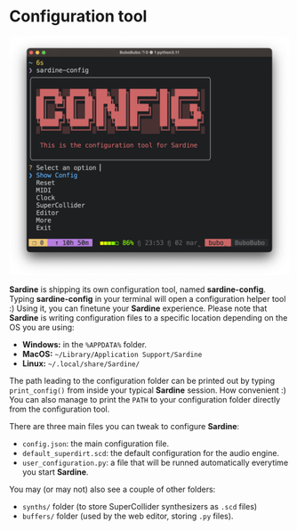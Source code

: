 # Configuration tool

![img](sardine_config.png)

**Sardine** is shipping its own configuration tool, named **sardine-config**. 
Typing **sardine-config** in your terminal will open a configuration helper tool :) 
Using it, you can finetune your **Sardine** experience. 
Please note that **Sardine** is writing configuration files to a specific location depending 
on the OS you are using:

-   **Windows:** in the `%APPDATA%` folder.
-   **MacOS:** `~/Library/Application Support/Sardine`
-   **Linux:** `~/.local/share/Sardine/`

The path leading to the configuration folder can be printed out by typing 
`print_config()` from inside your typical **Sardine** session. 
How convenient :) You can also manage to print the `PATH` to your configuration
folder directly from the configuration tool.

There are three main files you can tweak to configure **Sardine**:

-   `config.json`: the main configuration file.
-   `default_superdirt.scd`: the default configuration for the audio engine.
-   `user_configuration.py`: a file that will be runned automatically everytime you start **Sardine**.

You may (or may not) also see a couple of other folders:
- `synths/` folder (to store SuperCollider synthesizers as `.scd` files)
- `buffers/` folder (used by the web editor, storing `.py` files).
